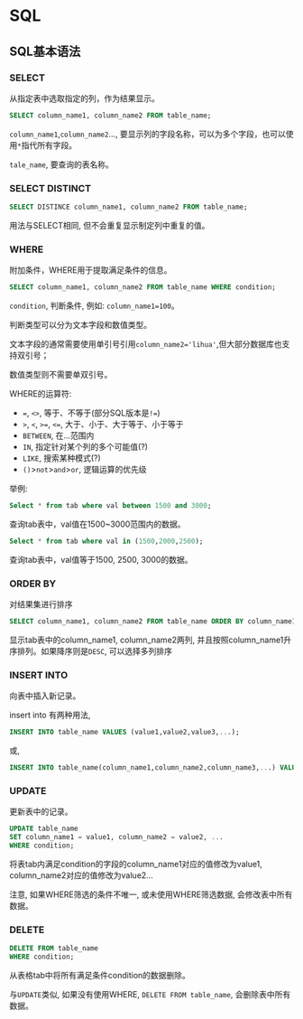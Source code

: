 # SQL

## SQL基本语法

### SELECT

从指定表中选取指定的列，作为结果显示。

```sql
SELECT column_name1, column_name2 FROM table_name;
```

`column_name1`,`column_name2`..., 要显示列的字段名称，可以为多个字段，也可以使用`*`指代所有字段。

`tale_name`, 要查询的表名称。

### SELECT DISTINCT

```sql
SELECT DISTINCE column_name1, column_name2 FROM table_name;
```

用法与SELECT相同, 但不会重复显示制定列中重复的值。

### WHERE

附加条件，WHERE用于提取满足条件的信息。

```sql
SELECT column_name1, column_name2 FROM table_name WHERE condition;
```

`condition`, 判断条件, 例如: `column_name1=100`。

判断类型可以分为文本字段和数值类型。

文本字段的通常需要使用单引号引用`column_name2='lihua'`,但大部分数据库也支持双引号；

数值类型则不需要单双引号。

WHERE的运算符:

- `=`, `<>`, 等于、不等于(部分SQL版本是`!=`)
- `>`, `<`, `>=`, `<=`, 大于、小于、大于等于、小于等于
- `BETWEEN`, 在...范围内
- `IN`, 指定针对某个列的多个可能值(?)
- `LIKE`, 搜索某种模式(?)
- `()`>`not`>`and`>`or`, 逻辑运算的优先级

举例:

```sql
Select * from tab where val between 1500 and 3000;
```

查询tab表中，val值在1500~3000范围内的数据。

```sql
Select * from tab where val in (1500,2000,2500);
```

查询tab表中，val值等于1500, 2500, 3000的数据。

### ORDER BY

对结果集进行排序

```sql
SELECT column_name1, column_name2 FROM table_name ORDER BY column_name1 ASC;
```

显示tab表中的column_name1, column_name2两列, 并且按照column_name1升序排列。如果降序则是`DESC`, 可以选择多列排序

### INSERT INTO

向表中插入新记录。

insert into 有两种用法,

```sql
INSERT INTO table_name VALUES (value1,value2,value3,...);
```

或,

```sql
INSERT INTO table_name(column_name1,column_name2,column_name3,...) VALUES (value1,value2,value3,...);
```

### UPDATE

更新表中的记录。

```sql
UPDATE table_name
SET column_name1 = value1, column_name2 = value2, ...
WHERE condition;
```

将表tab内满足condition的字段的column_name1对应的值修改为value1, column_name2对应的值修改为value2...

注意, 如果WHERE筛选的条件不唯一, 或未使用WHERE筛选数据, 会修改表中所有数据。

### DELETE

```sql
DELETE FROM table_name
WHERE condition;
```

从表格tab中将所有满足条件condition的数据删除。

与`UPDATE`类似, 如果没有使用WHERE, `DELETE FROM table_name`, 会删除表中所有数据。
